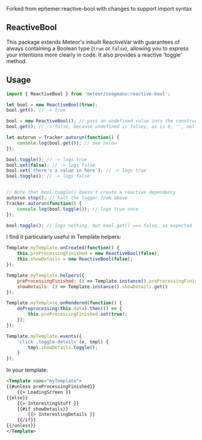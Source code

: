 Forked from ephemer:reactive-bool with changes to support import syntax

ReactiveBool
------------

This package extends Meteor's inbuilt ReactiveVar with guarantees of always containing a Boolean type (`true` or `false`), allowing you to express your intentions more clearly in code. It also provides a reactive 'toggle' method.

## Usage

```js
import { ReactiveBool } from 'meteor/coagmano:reactive-bool';

let bool = new ReactiveBool(true);
bool.get(); // -> true

bool = new ReactiveBool(); // pass an undefined value into the constructor
bool.get(); // -> false, because undefined is falsey, as is 0, '', null etc.

let autorun = Tracker.autorun(function() {
    console.log(bool.get()); // see below
});

bool.toggle(); // -> logs true
bool.set(false); // -> logs false
bool.set(`there's a value in here`); // -> logs true
bool.toggle(); // -> logs false


// Note that bool.toggle() doesn't create a reactive dependency
autorun.stop(); // halt the logger from above
Tracker.autorun(function() {
    console.log(bool.toggle()); // logs true once
});

bool.toggle(); // logs nothing, but bool.get() === false, as expected
```

I find it particularly useful in Template helpers:

```js
Template.myTemplate.onCreated(function() {
    this.preProcessingFinished = new ReactiveBool(false);
    this.showDetails = new ReactiveBool(false);
});

Template.myTemplate.helpers({
    preProcessingFinished: () => Template.instance().preProcessingFinished.get(),
    showDetails: () => Template.instance().showDetails.get()
});

Template.myTemplate.onRendered(function() {
    doPreprocessing(this.data).then(() => {
        this.preProcessingFinished.set(true);
    });
});

Template.myTemplate.events({
    'click .toggle-details'(e, tmpl) {
        tmpl.showDetails.toggle();
    }
});
```


In your template:

```html
<Template name="myTemplate">
{{#unless preProcessingFinished}}
    {{> LoadingScreen }}
{{else}}
    {{> InterestingStuff }}
    {{#if showDetails}}
        {{> InterestingDetails }}
    {{/if}}
{{/unless}}
</Template>
```
